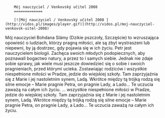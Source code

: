 
        Mój nauczyciel / Venkovský učitel 2008 
        =============
        
        [![Mój nauczyciel / Venkovský učitel 2008 ](http://vidos.pl/images/player.gif)](http://vidos.pl/moj-nauczyciel-venkovsk-uitel-2008)
        
        
 Mój nauczyciel Bohdana Slámy (Dzikie pszczoły, Szczęście) to wzruszająca opowieść o ludziach, którzy pragną miłości, ale są zbyt wystraszeni lub niepewni, by ją dostrzec, gdy pojawia się w ich życiu. Petr jest nauczycielem biologii. Zachęca swoich młodych podopiecznych, aby poznawali bogactwo natury, a przez to i samych siebie. Jednak nie zdaje sobie sprawy, jak wiele musi jeszcze dowiedzieć się o sobie i swoich pragnieniach, przed którymi ucieka. Zostawiając rodziców i wszystkie niespełnione miłości w Pradze, jedzie do wiejskiej szkoły. Tam zaprzyjaźnia się z Marie i jej nastoletnim synem, Ladą. Wkrótce między tą trójką rodzą się silne emocje – Marie pragnie Petra, on pragnie Lady, a Lado... Te uczucia zaważą na całym ich życiu.  ... wszystkie niespełnione miłości w Pradze, jedzie do wiejskiej szkoły. Tam zaprzyjaźnia się z Marie i jej nastoletnim synem, Ladą. Wkrótce między tą trójką rodzą się silne emocje – Marie pragnie Petra, on pragnie Lady, a Lado... Te uczucia zaważą na całym ich życiu.
    